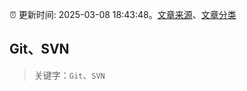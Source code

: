 :alarm_clock: 更新时间: 2025-03-08 18:43:48。[文章来源](/README.md)、[文章分类](/TAGS.md)

## Git、SVN


> 关键字：`Git`、`SVN`



